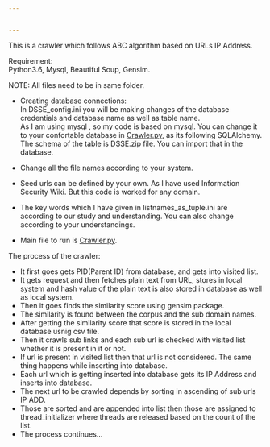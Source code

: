 ```yaml
---


---
```


<p>This is a crawler which follows ABC algorithm based on URLs IP Address.</p>
<p>Requirement:<br>
Python3.6, Mysql, Beautiful Soup, Gensim.</p>
<p>NOTE:  All files need to be in same folder.</p>
<ul>
<li>
<p>Creating database connections:	<br>
In DSSE_config.ini you will be making changes of the database credentials and database name as well as table name.<br>
As I am using mysql , so my code is based on mysql. You can change it to your confortable database in <a href="http://Crawler.py">Crawler.py</a>, as its following SQLAlchemy.<br>
The schema of the table is DSSE.zip file. You can import that in the database.</p>
</li>
<li>
<p>Change all the file names according to your system.</p>
</li>
<li>
<p>Seed urls can be defined by your own. As I have used Information Security Wiki. But this code is worked for any domain.</p>
</li>
<li>
<p>The key words which I have given in listnames_as_tuple.ini are according to our study and understanding. You can also change according to your understandings.</p>
</li>
<li>
<p>Main file to run is <a href="http://Crawler.py">Crawler.py</a>.</p>
</li>
</ul>
<p>The process of the crawler:</p>
<ul>
<li>It first goes gets PID(Parent ID) from database, and gets into visited list.</li>
<li>It gets request and then fetches plain text from URL, stores in local system and hash value of the plain text is also stored in database as well as local system.</li>
<li>Then it goes finds the similarity score using gensim package.</li>
<li>The similarity is found between the corpus and the sub domain names.</li>
<li>After getting the similarity score that score is stored in the local database usnig csv file.</li>
<li>Then it crawls sub links  and each sub url is checked with visited list whether it is present in it or not.</li>
<li>If url is present in visited list then that url is not considered. The same thing happens while inserting into database.</li>
<li>Each url which is getting inserted into database gets its IP Address and inserts into database.</li>
<li>The next url to be crawled depends by sorting in ascending of sub urls IP ADD.</li>
<li>Those are sorted and are appended into list then those are assigned to thread_initializer where threads are released based on the count of the list.</li>
<li>The process continues…</li>
</ul>

